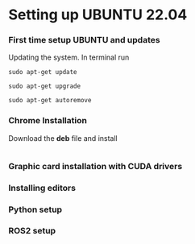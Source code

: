 # Setting up UBUNTU 22.04

### First time setup UBUNTU and updates 
Updating the system. In terminal run
```
sudo apt-get update
```

```
sudo apt-get upgrade
```

```
sudo apt-get autoremove
```

### Chrome Installation
Download the **deb** file and install
```

```
### Graphic card installation with CUDA drivers

### Installing editors

### Python setup

### ROS2 setup
